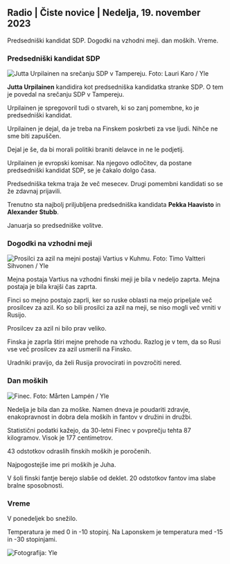 ## Radio \| Čiste novice \| Nedelja, 19. november 2023

Predsedniški kandidat SDP. Dogodki na vzhodni meji. dan moških. Vreme.

### Predsedniški kandidat SDP

![Jutta Urpilainen na srečanju SDP v Tampereju. Foto: Lauri Karo / Yle](https://images.cdn.yle.fi/image/upload/c_crop,h_3078,w_5472,x_0,y_536/ar_1.7777777777777777,c_fill,g_faces,h_675,w_1200/dpr_1.0/q_auto:eco/f_auto/fl_lossy/v1700390392/39-12029436559e5d3e7734)

**Jutta Urpilainen** kandidira kot predsedniška kandidatka stranke SDP. O tem je povedal na srečanju SDP v Tampereju.

Urpilainen je spregovoril tudi o stvareh, ki so zanj pomembne, ko je predsedniški kandidat.

Urpilainen je dejal, da je treba na Finskem poskrbeti za vse ljudi. Nihče ne sme biti zapuščen.

Dejal je še, da bi morali politiki braniti delavce in ne le podjetij.

Urpilainen je evropski komisar. Na njegovo odločitev, da postane predsedniški kandidat SDP, se je čakalo dolgo časa.

Predsedniška tekma traja že več mesecev. Drugi pomembni kandidati so se že zdavnaj prijavili.

Trenutno sta najbolj priljubljena predsedniška kandidata **Pekka Haavisto** in **Alexander** **Stubb**.

Januarja so predsedniške volitve.

### Dogodki na vzhodni meji

![Prosilci za azil na mejni postaji Vartius v Kuhmu. Foto: Timo Valtteri Sihvonen / Yle](https://images.cdn.yle.fi/image/upload/c_crop,h_2312,w_4110,x_1360,y_535/ar_1.7777777777777777,c_fill,g_faces,h_675,w_1200/dpr_1.0/q_auto:eco/f_auto/fl_lossy/v1700313355/39-12026836558740e2c62a)

Mejna postaja Vartius na vzhodni finski meji je bila v nedeljo zaprta. Mejna postaja je bila krajši čas zaprta.

Finci so mejno postajo zaprli, ker so ruske oblasti na mejo pripeljale več prosilcev za azil. Ko so bili prosilci za azil na meji, se niso mogli več vrniti v Rusijo.

Prosilcev za azil ni bilo prav veliko.

Finska je zaprla štiri mejne prehode na vzhodu. Razlog je v tem, da so Rusi vse več prosilcev za azil usmerili na Finsko.

Uradniki pravijo, da želi Rusija provocirati in povzročiti nered.

### Dan moških

![Finec. Foto: Mårten Lampén / Yle](https://images.cdn.yle.fi/image/upload/c_crop,h_3375,w_6000,x_0,y_164/ar_1.7777777777777777,c_fill,g_faces,h_675,w_1200/dpr_1.0/q_auto:eco/f_auto/fl_lossy/v1700042381/39-1200843655493de62883)

Nedelja je bila dan za moške. Namen dneva je poudariti zdravje, enakopravnost in dobra dela moških in fantov v družini in družbi.

Statistični podatki kažejo, da 30-letni Finec v povprečju tehta 87 kilogramov. Visok je 177 centimetrov.

43 odstotkov odraslih finskih moških je poročenih.

Najpogostejše ime pri moških je Juha.

V šoli finski fantje berejo slabše od deklet. 20 odstotkov fantov ima slabe bralne sposobnosti.

### Vreme

V ponedeljek bo snežilo.

Temperatura je med 0 in -10 stopinj. Na Laponskem je temperatura med -15 in -30 stopinjami.

![ Fotografija: Yle](https://images.cdn.yle.fi/image/upload/c_crop,h_1080,w_1919,x_0,y_0/ar_1.7777777777777777,c_fill,g_faces,h_675,w_1200/dpr_1.0/q_auto:eco/f_auto/fl_lossy/v1700408413/39-1203034655a2c36dc32d)